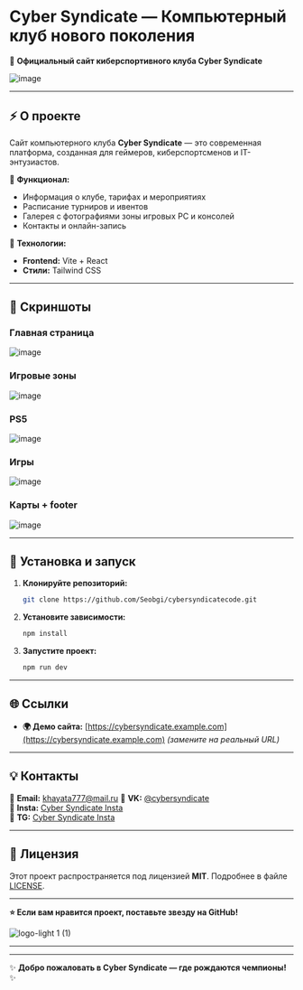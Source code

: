 # **Cyber Syndicate — Компьютерный клуб нового поколения**  

🚀 **Официальный сайт киберспортивного клуба Cyber Syndicate**  

![image](https://github.com/user-attachments/assets/78d5272d-3be0-45ab-9de1-f3af42707b5c)



---

## **⚡ О проекте**  
Сайт компьютерного клуба **Cyber Syndicate** — это современная платформа, созданная для геймеров, киберспортсменов и IT-энтузиастов.  

🔹 **Функционал:**  
- Информация о клубе, тарифах и мероприятиях  
- Расписание турниров и ивентов  
- Галерея с фотографиями зоны игровых PC и консолей  
- Контакты и онлайн-запись  

🔹 **Технологии:**  
- **Frontend:** Vite + React
- **Стили:** Tailwind CSS

---

## **📸 Скриншоты**  

### **Главная страница**  
![image](https://github.com/user-attachments/assets/3e0d4f84-1f56-4d6f-9d23-7382d71f9927)



### **Игровые зоны**  
![image](https://github.com/user-attachments/assets/e85ac054-f49a-4893-b1ab-8812d193c2e8)


### **PS5**  
![image](https://github.com/user-attachments/assets/5c0a7cfe-e8d9-42e6-980d-bba8b5852144)

### **Игры**  
![image](https://github.com/user-attachments/assets/2a456f3c-f285-420f-b2dc-7273ab6b7d5f)

### **Карты + footer**  
![image](https://github.com/user-attachments/assets/bade7955-4b1d-42de-8195-be0fa59e52fd)




---

## **🚀 Установка и запуск**  
1. **Клонируйте репозиторий:**  
   ```bash
   git clone https://github.com/Seobgi/cybersyndicatecode.git
   ```  
2. **Установите зависимости:**  
   ```bash
   npm install
   ```  
3. **Запустите проект:**  
   ```bash
   npm run dev
   ```  

---

## **🌐 Ссылки**  
- **🌍 Демо сайта:** [https://cybersyndicate.example.com](https://cybersyndicate.example.com) *(замените на реальный URL)*  

---

## **💡 Контакты**  
📧 **Email:** khayata777@mail.ru
📱 **VK:** [@cybersyndicate](https://vk.com/cybersyndicates)  
💬 **Insta:** [Cyber Syndicate Insta](https://vk.com/cybersyndicates)  
💬 **TG:** [Cyber Syndicate Insta](https://vk.com/cybersyndicates)  

---

## **📜 Лицензия**  
Этот проект распространяется под лицензией **MIT**. Подробнее в файле [LICENSE](LICENSE).  

---

**⭐ Если вам нравится проект, поставьте звезду на GitHub!**  

![logo-light 1 (1)](https://github.com/user-attachments/assets/291ca7c9-e6ec-4b69-a981-442799cd62e6)


---

---

✨ **Добро пожаловать в Cyber Syndicate — где рождаются чемпионы!** ✨
